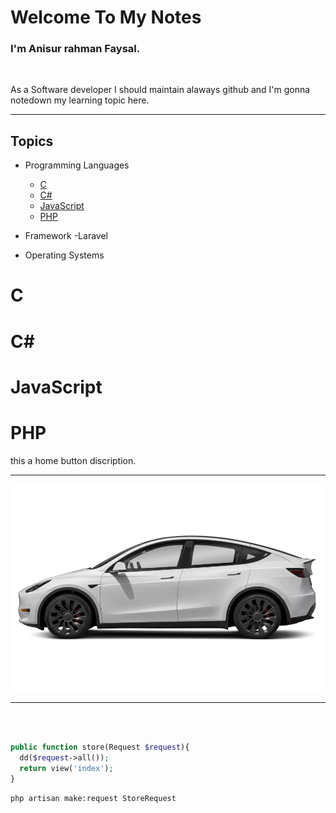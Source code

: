 # Welcome To My Notes
### I'm Anisur rahman Faysal.

<br>
<p>As a Software developer I should maintain alaways github and I'm gonna notedown my learning topic here.</p>
<hr>

## Topics
- Programming Languages
  - [C](#c)
  - [C#](#c#)
  - [JavaScript](#javascript)
  - [PHP](#php)
  
-  Framework
  -Laravel 
- Operating Systems

# C <a name="c"></a> 
# C# <a name="c#"></a> 
# JavaScript <a name="javascript"></a> 
# PHP <a name="php"></a> 

 this a home button discription.
<br>
<hr>

<img src="images/1af0ca3f-5236-47a5-a487-32b49ec94f27.webp">

<hr>
<br>

```php

public function store(Request $request){
  dd($request->all());
  return view('index');
}
```

```bash
php artisan make:request StoreRequest
```

